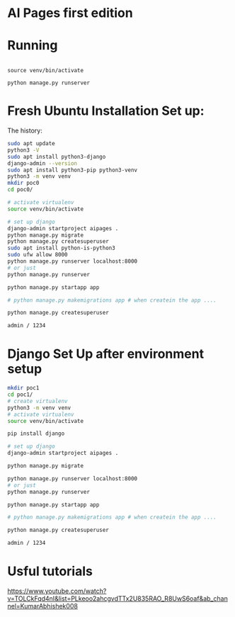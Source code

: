 # AI Pages first edition

# Running

```

source venv/bin/activate

python manage.py runserver
```


# Fresh Ubuntu Installation Set up:

The history: 

```bash
sudo apt update
python3 -V
sudo apt install python3-django
django-admin --version
sudo apt install python3-pip python3-venv
python3 -m venv venv
mkdir poc0
cd poc0/

# activate virtualenv
source venv/bin/activate

# set up django
django-admin startproject aipages .
python manage.py migrate
python manage.py createsuperuser
sudo apt install python-is-python3
sudo ufw allow 8000
python manage.py runserver localhost:8000
# or just
python manage.py runserver

python manage.py startapp app

# python manage.py makemigrations app # when createin the app ....

python manage.py createsuperuser

admin / 1234

```


# Django Set Up after environment setup

```bash
mkdir poc1
cd poc1/
# create virtualenv
python3 -m venv venv
# activate virtualenv
source venv/bin/activate

pip install django

# set up django
django-admin startproject aipages .

python manage.py migrate

python manage.py runserver localhost:8000
# or just
python manage.py runserver

python manage.py startapp app

# python manage.py makemigrations app # when createin the app ....

python manage.py createsuperuser

admin / 1234

```


# Usful tutorials

https://www.youtube.com/watch?v=TOLCkFqd4nI&list=PLkeoo2ahcgvdTTx2U835RAO_R8UwS6oaf&ab_channel=KumarAbhishek008 

